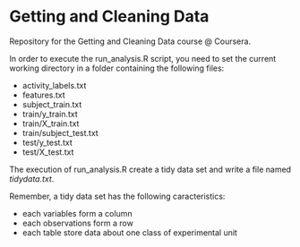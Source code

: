 Getting and Cleaning Data
=========================

Repository for the Getting and Cleaning Data course @ Coursera.

In order to execute the run_analysis.R script, you need to set the current working directory in a folder containing the
following files:

- activity_labels.txt
- features.txt
- subject_train.txt
- train/y_train.txt
- train/X_train.txt
- train/subject_test.txt
- test/y_test.txt
- test/X_test.txt

The execution of run_analysis.R create a tidy data set and write a file named *tidydata.txt*.

Remember, a tidy data set has the following caracteristics:

- each variables form a column
- each observations form a row
- each table store data about one class of experimental unit